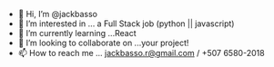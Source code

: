 - 👋 Hi, I’m @jackbasso
- 👀 I’m interested in ... a Full Stack job (python || javascript)
- 🌱 I’m currently learning ...React
- 💞️ I’m looking to collaborate on ...your project!
- 📫 How to reach me ... jackbasso.r@gmail.com / +507 6580-2018

<!---
jackbasso/jackbasso is a ✨ special ✨ repository because its `README.md` (this file) appears on your GitHub profile.
You can click the Preview link to take a look at your changes.
--->
